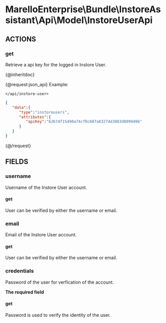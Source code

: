 # MarelloEnterprise\Bundle\InstoreAssistant\Api\Model\InstoreUserApi

## ACTIONS  

### get

Retrieve a api key for the logged in Instore User.

{@inheritdoc}

{@request:json_api}
Example:

`</api/instore-user>`

```JSON
{  
   "data":{  
      "type":"instoreusers",
      "attributes":{  
         "apiKey":"62674f15490a74cf0c607a83274d3883d8099496"
      }
   }
}
```
{@/request}

## FIELDS

### username
Username of the Instore User account.

#### get

User can be verified by either the username or email.

### email
Email of the Instore User account.

#### get

User can be verified by either the username or email.

### credentials

Password of the user for verfication of the account.

**The required field**

#### get

Password is used to verify the identity of the user.